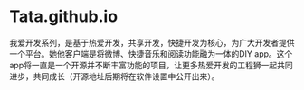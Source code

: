 # Tata.github.io
我爱开发系列，是基于热爱开发，共享开发，快捷开发为核心，为广大开发者提供一个平台。她他客户端是将微博、快捷音乐和阅读功能融为一体的DIY app。这个app将一直是一个开源并不断丰富功能的项目，让更多热爱开发的工程狮一起共同进步，共同成长（开源地址后期将在软件设置中公开出来）。
